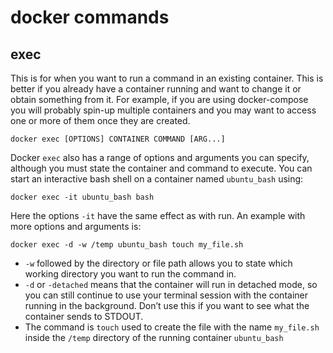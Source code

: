 # docker commands

## exec

This is for when you want to run a command in an existing container. This is better if you already have a container running and want to change it or obtain something from it. For example, if you are using docker-compose you will probably spin-up multiple containers and you may want to access one or more of them once they are created.

```
docker exec [OPTIONS] CONTAINER COMMAND [ARG...]
```

Docker `exec` also has a range of options and arguments you can specify, although you must state the container and command to execute. You can start an interactive bash shell on a container named `ubuntu_bash` using:

```
docker exec -it ubuntu_bash bash
```

Here the options `-it` have the same effect as with run. An example with more options and arguments is:

```
docker exec -d -w /temp ubuntu_bash touch my_file.sh
```

- `-w` followed by the directory or file path allows you to state which working directory you want to run the command in.
- `-d` or `-detached` means that the container will run in detached mode, so you can still continue to use your terminal session with the container running in the background. Don’t use this if you want to see what the container sends to STDOUT.
- The command is `touch` used to create the file with the name `my_file.sh` inside the `/temp` directory of the running container `ubuntu_bash`
